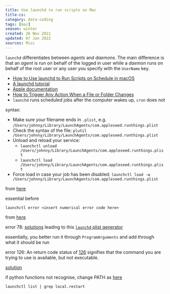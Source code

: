 ```yaml
---
title: Use launchd to run scripts on Mac
title-cs: 
category: data-coding
tags: [mac]
season: winter
created: 26 Nov 2021
updated: 07 Jan 2022
sources: Misc
---
```


`launchd` differentiates between *agents* and *daemons*. The main difference is that an *agent* is run on behalf of the logged in user while a *daemon* runs on behalf of the root user or any user you specify with the `UserName` key.

- [How to Use launchd to Run Scripts on Schedule in macOS](https://www.maketecheasier.com/use-launchd-run-scripts-on-schedule-macos/)
- [A launchd tutorial](https://www.launchd.info/)
- [Apple documentation](https://developer.apple.com/library/archive/documentation/MacOSX/Conceptual/BPSystemStartup/Chapters/CreatingLaunchdJobs.html)
- [How to Trigger Any Action When a File or Folder Changes](https://mayeu.me/post/how-to-trigger-any-action-when-a-file-or-folder-changes-on-macos-on-the-cheap/)
- `launchd` runs scheduled jobs after the computer wakes up, `cron` does not

syntax:
-   Make sure your filename ends in `.plist`, e.g. `/Users/johnny/Library/LaunchAgents/com.appleseed.runthings.plist`
-   Check the syntax of the file: `plutil /Users/johnny/Library/LaunchAgents/com.appleseed.runthings.plist`
-   Unload and reload your service:
    -   `launchctl unload /Users/johnny/Library/LaunchAgents/com.appleseed.runthings.plist`
    -   `launchctl load /Users/johnny/Library/LaunchAgents/com.appleseed.runthings.plist`
-   Force load in case your job has been disabled: `launchctl load -w /Users/johnny/Library/LaunchAgents/com.appleseed.runthings.plist`

from [here](https://developer.apple.com/forums/thread/665661?answerId=689612022#689612022)

essential </true> before

```shell
launchctl error <insert numerical error code here>
```
from [here](https://stackoverflow.com/a/60308816)

error 78:
[solutions](https://www.reddit.com/r/macsysadmin/comments/np53cv/big_sur_launchd_and_zsh/?utm_source=share&utm_medium=web2x&context=3) leading to this [`launchd` plist generator](https://zerolaunched.herokuapp.com/)

essentially, you better run it through `ProgramArguments` and add through what it should be run


error 126:
An return code status of [126](https://www.gnu.org/software/bash/manual/html_node/Exit-Status.html) signifies that the command you are trying to use is available, but not executable.

[solution](https://apple.stackexchange.com/a/338214)

if python functions not recognise, change PATH as [here](https://github.com/jamietr1/obsidian-automation/blob/main/obsidian-automation-daily-notes.plist#L8-L12)

```
launchctl list | grep local.restart
```